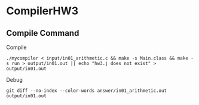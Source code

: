 # CompilerHW3

## Compile Command
Compile
```
./mycompiler < input/in01_arithmetic.c && make -s Main.class && make -s run > output/in01.out || echo "hw3.j does not exist" > output/in01.out
```

Debug
```
git diff --no-index --color-words answer/in01_arithmetic.out output/in01.out
```
